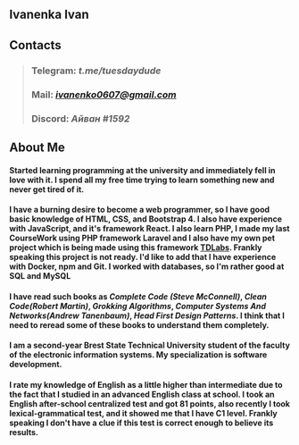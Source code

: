 ## Ivanenka Ivan

## Contacts

> ### Telegram: *t.me/tuesdaydude*
> ### Mail: *ivanenko0607@gmail.com*
> ### Discord: *Айван #1592*

## About Me

#### Started learning programming at the university and immediately fell in love with it. I spend all my free time trying to learn something new and never get tired of it.

#### I have a burning desire to become a web programmer, so I have good basic knowledge of HTML, CSS, and Bootstrap 4. I also have experience with JavaScript, and it's framework React. I also learn PHP, I made my last CourseWork using PHP framework Laravel and I also have my own pet project which is being made using this framework [TDLabs](https://github.com/vangaru/TDLabs). Frankly speaking this project is not ready. I'd like to add that I have experience with Docker, npm and Git. I worked with databases, so I'm rather good at SQL and MySQL

#### I have read such books as *Complete Code (Steve McConnell)*, *Clean Code(Robert Martin)*, *Grokking Algorithms*, *Computer Systems And Networks(Andrew Tanenbaum)*, *Head First Design Patterns*. I think that I need to reread some of these books to understand them completely.

#### I am a second-year Brest State Technical University student of the faculty of the electronic information systems. My specialization is software development.

#### I rate my knowledge of English as a little higher than intermediate due to the fact that I studied in an advanced English class at school. I took an English after-school centralized test and got 81 points, also recently I took lexical-grammatical test, and it showed me that I have C1 level. Frankly speaking I don't have a clue if this test is correct enough to believe its results. 

